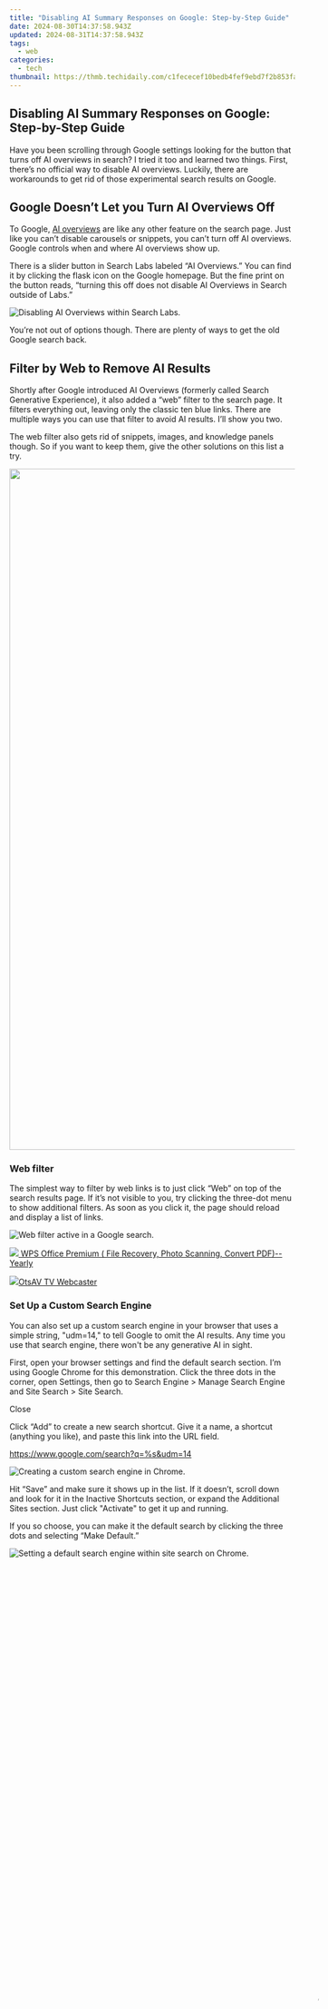 ```yaml
---
title: "Disabling AI Summary Responses on Google: Step-by-Step Guide"
date: 2024-08-30T14:37:58.943Z
updated: 2024-08-31T14:37:58.943Z
tags:
  - web
categories:
  - tech
thumbnail: https://thmb.techidaily.com/c1fececef10bedb4fef9ebd7f2b853faa68d2a84ac1f20b42c3b2db4cf801728.png
---
```


## Disabling AI Summary Responses on Google: Step-by-Step Guide

Have you been scrolling through Google settings looking for the button that turns off AI overviews in search? I tried it too and learned two things. First, there’s no official way to disable AI overviews. Luckily, there are workarounds to get rid of those experimental search results on Google.

##  Google Doesn’t Let you Turn AI Overviews Off

 To Google, [AI overviews](https://ios-unlock.techidaily.com/in-2024-how-can-i-unlock-my-apple-iphone-13-mini-after-forgetting-my-pin-code-by-drfone-ios/) are like any other feature on the search page. Just like you can’t disable carousels or snippets, you can’t turn off AI overviews. Google controls when and where AI overviews show up.

 There is a slider button in Search Labs labeled “AI Overviews.” You can find it by clicking the flask icon on the Google homepage. But the fine print on the button reads, “turning this off does not disable AI Overviews in Search outside of Labs.”

![Disabling AI Overviews within Search Labs.](https://static1.howtogeekimages.com/wordpress/wp-content/uploads/2024/08/ksnip_20240810-183939.png) 

 You’re not out of options though. There are plenty of ways to get the old Google search back.

##  Filter by Web to Remove AI Results

 Shortly after Google introduced AI Overviews (formerly called Search Generative Experience), it also added a “web” filter to the search page. It filters everything out, leaving only the classic ten blue links. There are multiple ways you can use that filter to avoid AI results. I’ll show you two.

 The web filter also gets rid of snippets, images, and knowledge panels though. So if you want to keep them, give the other solutions on this list a try.

<!-- affiliate ads begin -->
<a href="https://ukaidot.sjv.io/c/5597632/1793237/19578" target="_top" id="1793237"><img src="//a.impactradius-go.com/display-ad/19578-1793237" border="0" alt="" width="1200" height="1200"/></a><img height="0" width="0" src="https://imp.pxf.io/i/5597632/1793237/19578" style="position:absolute;visibility:hidden;" border="0" />
<!-- affiliate ads end -->
###  Web filter

 The simplest way to filter by web links is to just click “Web” on top of the search results page. If it’s not visible to you, try clicking the three-dot menu to show additional filters. As soon as you click it, the page should reload and display a list of links.

![Web filter active in a Google search.](https://static1.howtogeekimages.com/wordpress/wp-content/uploads/2024/08/ksnip_20240810-204430.png) 

<!-- affiliate ads begin -->
<a href="https://secure.2checkout.com/order/checkout.php?PRODS=38729081&QTY=1&AFFILIATE=108875&CART=1"><img src="https://website-prod.cache.wpscdn.com/img/wps-spreadsheet-free-excel-editor-online-offline-1x.93e269d.png" border="0">
WPS Office Premium ( File Recovery, Photo Scanning, Convert PDF)--Yearly</a>
<!-- affiliate ads end -->
<!-- affiliate ads begin -->
<a href="https://otszone.ots7.com/order/checkout.php?PRODS=4713324&QTY=1&AFFILIATE=108875&CART=1"><img src="https://green.ots7.com/screenshots/OtsAV/OtsAVTV1.90-300x188.jpg" border="0">OtsAV TV Webcaster</a>
<!-- affiliate ads end -->
### 

###  Set Up a Custom Search Engine

 You can also set up a custom search engine in your browser that uses a simple string, "udm=14," to tell Google to omit the AI results. Any time you use that search engine, there won't be any generative AI in sight.

 First, open your browser settings and find the default search section. I’m using Google Chrome for this demonstration. Click the three dots in the corner, open Settings, then go to Search Engine > Manage Search Engine and Site Search > Site Search.

Close 

 Click “Add” to create a new search shortcut. Give it a name, a shortcut (anything you like), and paste this link into the URL field.

<https://www.google.com/search?q=%s&udm=14>

![Creating a custom search engine in Chrome.](https://static1.howtogeekimages.com/wordpress/wp-content/uploads/2024/08/ksnip_20240810-191256.png) 

 Hit “Save” and make sure it shows up in the list. If it doesn’t, scroll down and look for it in the Inactive Shortcuts section, or expand the Additional Sites section. Just click "Activate" to get it up and running.

 If you so choose, you can make it the default search by clicking the three dots and selecting “Make Default.”

![Setting a default search engine within site search on Chrome.](https://static1.howtogeekimages.com/wordpress/wp-content/uploads/2024/08/ksnip_20240810-191317.png) 

<!-- affiliate ads begin -->
<span id="1793213">
					<video width="1080" height="1620" style="cursor:pointer"
           poster="//a.impactradius-go.com/display-clicktoplayimage/1793213.jpeg"
           onclick="if(!this.playClicked){this.play();this.setAttribute('controls',true);this.playClicked=true;}">
	   <source src="//a.impactradius-go.com/display-ad/19135-1793213">
	   <img src="//a.impactradius-go.com/display-clicktoplayimage/1793213.jpeg" style="border: none; height: 100%; width: 100%; object-fit: contain">
	</video>
	<div style="width:1080px;text-align:center"><a href="javascript:window.open(decodeURIComponent('https%3A%2F%2Ftinyland.pxf.io%2Fc%2F5597632%2F1793213%2F19135'), '_blank');void(0);">Click here</a></div>
</span>
<img height="0" width="0" src="https://imp.pxf.io/i/5597632/1793213/19135" style="position:absolute;visibility:hidden;" border="0" />
<!-- affiliate ads end -->
 Now to test this new shortcut, type the shortcut you assigned in the browser URL bar. I used “@g” as my shortcut, so I just had to type those two characters and then type my search query.

![Shortcut custom search engine in Chrome.](https://static1.howtogeekimages.com/wordpress/wp-content/uploads/2024/08/ksnip_20240810-191632.png) 

###  What About the UDM14 Website?

 You'll find plenty of websites out there that let you go through them to avoid Google's AI features, like [UDM14](http://udm14.com/), which takes its name from the method we mentioned above and relies on the same trick.

 You could set it as your default search engine on any device, and use it as the launchpad for all your Google searches. However, you really can't be sure about what these sites are doing with your data, and we'd urge you to treat any such services with caution.

 Don't enter sensitive personal information into them. 

<!-- affiliate ads begin -->
<a href="https://appsumo.8odi.net/c/5597632/2082541/7443" target="_top" id="2082541"><img src="//a.impactradius-go.com/display-ad/7443-2082541" border="0" alt="" width="1200" height="600"/></a><img height="0" width="0" src="https://appsumo.8odi.net/i/5597632/2082541/7443" style="position:absolute;visibility:hidden;" border="0" />
<!-- affiliate ads end -->
##  Use a Content Blocker

 If you don’t want to get rid of the knowledge panels, [featured snippets](https://hardware-help.techidaily.com/resolving-controller-connectivity-errors-for-xbox-devices-on-older-windows-versions/), or other search features along with the AI overviews, a content blocker is your best bet. Content blockers are special browser extensions that hide or block specific content from web pages. I’m using uBlock Origin for this demonstration, but you can use any content blocker that has custom filters.

 Keep in mind that these sorts of solutions are prone to intermittent breaks, as the way Google serves up AI results may change in a way that makes the filter ineffective. This isn't dangerous or unsafe, but it does mean you might have to tweak the filter occasionally. 

 You can grab uBlock Origin for your browser from [the official website](https://ublockorigin.com/).

 After installing it, click the red shield icon and select the three gear icons in the corner. It’ll open the dashboard.

![Opening the dashboard on uBlock Origin.](https://static1.howtogeekimages.com/wordpress/wp-content/uploads/2024/08/ksnip_20240810-192016.png) 

 Hop over to the “My filters” tab and paste the following line of code.

google.com##.M8OgIe

![ksnip_20240810-192410](https://static1.howtogeekimages.com/wordpress/wp-content/uploads/2024/08/ksnip_20240810-192410.png) 

 Click “Apply Changes” and you’re done. The content blocker will automatically filter out all generative AI results, leaving the snippets, knowledge panels, and other search features untouched.

##  Exclude AI Results With An Operator

 Search operators are special strings that Google uses to [refine search](https://extra-guidance.techidaily.com/new-m1-magic-cutting-edge-video-edits-for-ultra-smooth-results/). You can use them to search on a specific site, specific file type, or for exact phrases. You can _also_ use it to exclude specific results.

 The excluding operator is “-.” To remove AI overviews from a search, you just type your search query in Google and add **\-ai** at the end. It should look something like this:

Close 

<!-- affiliate ads begin -->
<a href="https://checkout.abbyy.com/order/checkout.php?PRODS=39254762&QTY=1&AFFILIATE=108875&CART=1"> <img src="https://secure.avangate.com/images/merchant/0e5fb5c76fca16adbee503c9aff393cd/products/11_FR-Badges-NEW-FR-Standard-16-WIN-200.png" border="0"> PDF application, powered by AI-based OCR, for unified workflows with both digital and scanned documents. </a>
<!-- affiliate ads end -->
##  Install an Extension

 You can find a few extensions that automatically filter out AI overviews without input or setup. Chrome Web Store and Mozilla Add-ons both have a few good options. All you have to do is install the extension for your browser, and it’ll do the work in the background. I’m going to demonstrate how with Chrome.

 Open the Chrome Web Store and search **Hide Google AI Overviews**, or [open the extension link directly.](https://chromewebstore.google.com/detail/hide-google-ai-overviews/neibhohkbmfjninidnaoacabkjonbahn) 

![ksnip_20240810-193951](https://static1.howtogeekimages.com/wordpress/wp-content/uploads/2024/08/ksnip_20240810-193951.png) 

<!-- affiliate ads begin -->
<a href="https://secure.2checkout.com/order/checkout.php?PRODS=4531356&QTY=1&AFFILIATE=108875&CART=1"><img src="https://secure.avangate.com/images/merchant/8fdd149fcaa7058caccc9c4ad5b0d89a/products/tss-box.JPG" border="0">The Tube Sites Submitter is a fast and efficient tool for anyone who needs to upload videos quickly, easily and automatically to hundreds of tube sites in mere minutes . </a>
<!-- affiliate ads end -->
 Click “Add to Chrome” and wait for it to show up in the Extensions tab.

 Remember that not all browser extensions are safe. As a rule of thumb, make sure any extension you install isn’t asking for any unnecessary permissions.

##  Turn Off AI Overviews On Mobile

 Technically, many of the solutions we’ve covered so far also apply to mobile phones. For example, you can use the web filter, search operator, and custom search engines on your Android or iPhone. With [phone browsers that support extensions](https://windows11.techidaily.com/transition-without-subsys-optimizing-for-upcoming-android-solutions/), you can even set up a content blocker filter. There’s one more way to make Google Web the default on your Chrome browser. It’ll work on both Android and iOS devices.

 As with UDM14, you should treat TenBlueLinks with a bit of caution. The site claims it won't view or store your search history, but it is hard to be too careful with your data. 

 First, open the [tenbluelinks.org](https://tenbluelinks.org/) website. Leave that tab and search for something on a new tab. Now open Settings from the three dots in the corner and tap "Search Engine." You’ll see Google Web with the Google icon and the tenbluelinks.org URL. Select TenBlueLinks as your search engine, and it’ll filter AI overviews from your searches. TenBlueLinks 

Close 

---

 Now you know all the ways to banish AI overviews from your Google searches.

<ins class="adsbygoogle"
     style="display:block"
     data-ad-format="autorelaxed"
     data-ad-client="ca-pub-7571918770474297"
     data-ad-slot="1223367746"></ins>



<ins class="adsbygoogle"
     style="display:block"
     data-ad-client="ca-pub-7571918770474297"
     data-ad-slot="8358498916"
     data-ad-format="auto"
     data-full-width-responsive="true"></ins>

<span class="atpl-alsoreadstyle">Also read:</span>
<div><ul>
<li><a href="https://screen-recording.techidaily.com/new-2024-approved-ideal-ios-tools-2023s-leading-choices-for-psp-gameplay/"><u>[New] 2024 Approved  Ideal iOS Tools  2023'S Leading Choices for PSP Gameplay</u></a></li>
<li><a href="https://screen-sharing-recording.techidaily.com/new-from-silence-to-sounds-recording-with-audacity-on-a-mac-for-2024/"><u>[New] From Silence to Sounds  Recording with Audacity on a Mac for 2024</u></a></li>
<li><a href="https://facebook-video-files.techidaily.com/new-in-2024-step-by-step-crafting-and-uploading-360-vids-for-fb/"><u>[New] In 2024, Step-by-Step  Crafting & Uploading 360 Vids for FB</u></a></li>
<li><a href="https://snapchat-videos.techidaily.com/updated-2024-approved-how-to-recover-my-eyes-only-pictures-on-snapchat/"><u>[Updated] 2024 Approved  How To Recover My Eyes Only Pictures On Snapchat</u></a></li>
<li><a href="https://screen-sharing-recording.techidaily.com/updated-from-play-to-pro-setting-up-a-ps4-game-broadcast-hub/"><u>[Updated] From Play to Pro  Setting up a PS4 Game Broadcast Hub</u></a></li>
<li><a href="https://digital-screen-recording.techidaily.com/updated-in-2024-in-depth-study-of-video-tech-outside-manycam/"><u>[Updated] In 2024, In-Depth Study of Video Tech Outside ManyCam</u></a></li>
<li><a href="https://facebook-video-content.techidaily.com/updated-in-2024-unleash-creativity-for-captivating-fb-video-marketing-strategies/"><u>[Updated] In 2024, Unleash Creativity for Captivating Fb Video Marketing Strategies</u></a></li>
<li><a href="https://phone-solutions.techidaily.com/android-call-history-recovery-recover-deleted-call-logs-from-galaxy-a25-5g-by-fonelab-android-recover-call-logs/"><u>Android Call History Recovery - recover deleted call logs from Galaxy A25 5G</u></a></li>
<li><a href="https://tech-renaissance.techidaily.com/battling-and-catching-pokemon-with-friends-a-guide-for-pokemon-go-trainers/"><u>Battling and Catching Pokémon with Friends: A Guide for 'Pokémon Go' Trainers</u></a></li>
<li><a href="https://tech-renaissance.techidaily.com/budget-beats-for-bookworms-navigating-your-way-to-a-free-subscription-on-spotifys-scholarly-sweepstakes/"><u>Budget Beats for Bookworms: Navigating Your Way to a Free Subscription on Spotify's Scholarly Sweepstakes</u></a></li>
<li><a href="https://games-able.techidaily.com/digital-puzzles-navigating-through-the-good-and-bad-aspects/"><u>Digital Puzzles: Navigating Through the Good & Bad Aspects</u></a></li>
<li><a href="https://tech-renaissance.techidaily.com/easy-steps-to-enable-or-disable-the-built-in-virtual-keyboard-in-your-windows-11-system/"><u>Easy Steps to Enable or Disable the Built-In Virtual Keyboard in Your Windows 11 System</u></a></li>
<li><a href="https://tech-renaissance.techidaily.com/1722992111366-effortlessly-speed-up-your-chrome-quick-and-effective-methods-inside/"><u>Effortlessly Speed Up Your Chrome - Quick and Effective Methods Inside</u></a></li>
<li><a href="https://tech-renaissance.techidaily.com/enjoy-cinema-anywhere-these-12-apps-offer-free-movies-on-demand/"><u>Enjoy Cinema Anywhere: These 12 Apps Offer FREE Movies on Demand</u></a></li>
<li><a href="https://tech-renaissance.techidaily.com/essential-gadgets-the-top-9-tech-must-haves-for-todays-scholars/"><u>Essential Gadgets: The Top 9 Tech Must-Haves for Today's Scholars</u></a></li>
<li><a href="https://tech-renaissance.techidaily.com/expert-hack-for-bulk-selecting-messages-within-gmail-interface/"><u>Expert Hack for Bulk Selecting Messages Within Gmail Interface</u></a></li>
<li><a href="https://driver-download.techidaily.com/get-your-acer-pc-online-instant-wifi-driver-downloads-available-now/"><u>Get Your Acer PC Online: Instant WiFi Driver Downloads Available Now!</u></a></li>
<li><a href="https://youtube-help.techidaily.com/in-2024-softening-edges-strategic-lighting-for-content-creators/"><u>In 2024, Softening Edges  Strategic Lighting for Content Creators</u></a></li>
<li><a href="https://tech-renaissance.techidaily.com/key-points-in-selecting-the-perfect-projector-a-guide/"><u>Key Points in Selecting the Perfect Projector: A Guide</u></a></li>
<li><a href="https://tech-renaissance.techidaily.com/learn-any-language-without-spending-a-dime-our-ultimate-selection-of-9-amazing-resources/"><u>Learn Any Language Without Spending a Dime: Our Ultimate Selection of 9 Amazing Resources</u></a></li>
<li><a href="https://extra-approaches.techidaily.com/navigating-the-digital-landscape-mastery-of-video-filter-techniques-for-2024/"><u>Navigating the Digital Landscape  Mastery of Video Filter Techniques for 2024</u></a></li>
<li><a href="https://tech-renaissance.techidaily.com/online-strategies-for-locating-an-individuals-phone-number-safely-and-respently/"><u>Online Strategies for Locating an Individual’s Phone Number Safely and Respently</u></a></li>
<li><a href="https://tech-renaissance.techidaily.com/step-by-step-tutorial-capturing-your-playstation-4-gameplay/"><u>Step-by-Step Tutorial: Capturing Your PlayStation 4 Gameplay</u></a></li>
<li><a href="https://tech-renaissance.techidaily.com/the-best-iphones-of-all-time-for-serious-gamers/"><u>The Best iPhones of All Time for Serious Gamers</u></a></li>
<li><a href="https://tech-renaissance.techidaily.com/the-insiders-look-at-digital-video-recording-systems-explained/"><u>The Insider's Look at Digital Video Recording Systems Explained</u></a></li>
<li><a href="https://tech-renaissance.techidaily.com/the-ultimate-guide-to-snappy-driver-installer-v113-user-insights-and-review/"><u>The Ultimate Guide to Snappy Driver Installer v1.13 - User Insights & Review</u></a></li>
<li><a href="https://tech-renaissance.techidaily.com/the-ultimate-guide-to-watching-free-movies-on-youtube-for-july-2024/"><u>The Ultimate Guide to Watching FREE Movies on YouTube for July 2024</u></a></li>
<li><a href="https://tech-renaissance.techidaily.com/the-ultimate-guide-correcting-missing-d3dx924dll-error-messages/"><u>The Ultimate Guide: Correcting Missing d3dx9_24.dll Error Messages</u></a></li>
<li><a href="https://android-location-track.techidaily.com/top-9-vivo-y200e-5g-monitoring-apps-for-parental-controls-drfone-by-drfone-virtual-android/"><u>Top 9 Vivo Y200e 5G Monitoring Apps for Parental Controls | Dr.fone</u></a></li>
<li><a href="https://games-able.techidaily.com/top-nintendo-switch-docks-a-compilation/"><u>Top Nintendo Switch Docks : A Compilation</u></a></li>
<li><a href="https://tech-renaissance.techidaily.com/troubleshooting-techniques-silencing-your-pc-fans-unwanted-hum/"><u>Troubleshooting Techniques: Silencing Your PC Fan's Unwanted Hum</u></a></li>
<li><a href="https://tech-renaissance.techidaily.com/ultimate-troubleshooting-techniques-for-overcoming-the-absence-of-coredll-in-your-system/"><u>Ultimate Troubleshooting Techniques for Overcoming the Absence of Core.DLL in Your System</u></a></li>
<li><a href="https://tech-renaissance.techidaily.com/unlock-a-world-of-free-melodies-top-15-websites-to-explore/"><u>Unlock a World of Free Melodies: Top 15 Websites to Explore</u></a></li>
<li><a href="https://tech-renaissance.techidaily.com/unlock-professional-edits-6-amazing-free-alternatives-to-photoshop/"><u>Unlock Professional Edits: 6 Amazing Free Alternatives to Photoshop</u></a></li>
</ul></div>
